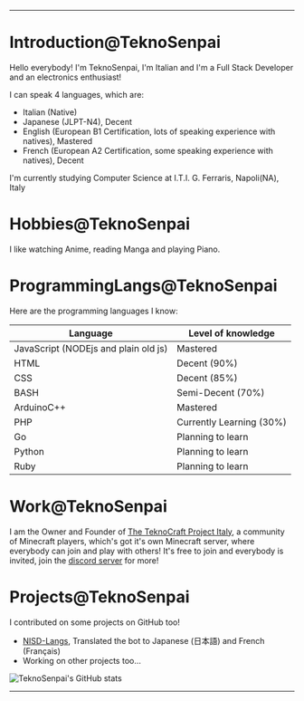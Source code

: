 ***
# Introduction@TeknoSenpai
Hello everybody! 
I'm TeknoSenpai, I'm Italian and I'm a Full Stack Developer and an electronics enthusiast!

I can speak 4 languages, which are:
- Italian (Native)
- Japanese (JLPT-N4), Decent
- English (European B1 Certification, lots of speaking experience with natives), Mastered
- French (European A2 Certification, some speaking experience with natives), Decent

I'm currently studying Computer Science at I.T.I. G. Ferraris, Napoli(NA), Italy

# Hobbies@TeknoSenpai
I like watching Anime, reading Manga and playing Piano.

# ProgrammingLangs@TeknoSenpai
Here are the programming languages I know:

| Language                            | Level of knowledge                                                                                                       |
|-------------------------------------|--------------------------------------------------------------------------------------------------------------------------|
| JavaScript (NODEjs and plain old js)| Mastered                                                                                                                 |
| HTML                                | Decent (90%)                                                                                                             |
| CSS                                 | Decent (85%)                                                                                                             |
| BASH                                | Semi-Decent (70%)                                                                                                        |
| ArduinoC++                          | Mastered                                                                                                                 |
| PHP                                 | Currently Learning (30%)                                                                                                 |
| Go                                  | Planning to learn                                                                                                        |
| Python                              | Planning to learn                                                                                                        |
| Ruby                                | Planning to learn                                                                                                        |

# Work@TeknoSenpai
I am the Owner and Founder of [The TeknoCraft Project Italy](http://teknocraft.it), a community of Minecraft players, which's got it's own Minecraft server, where everybody can join and play with others! 
It's free to join and everybody is invited, join the [discord server](http://discord.teknocraft.it) for more!

# Projects@TeknoSenpai
I contributed on some projects on GitHub too!
- [NISD-Langs](https://github.com/Polliog/NISD-Langs), Translated the bot to Japanese (日本語) and French (Français)
- Working on other projects too...


![TeknoSenpai's GitHub stats](https://github-readme-stats.vercel.app/api?username=teknosenpai&show_icons=true&theme=tokyonight)

***
